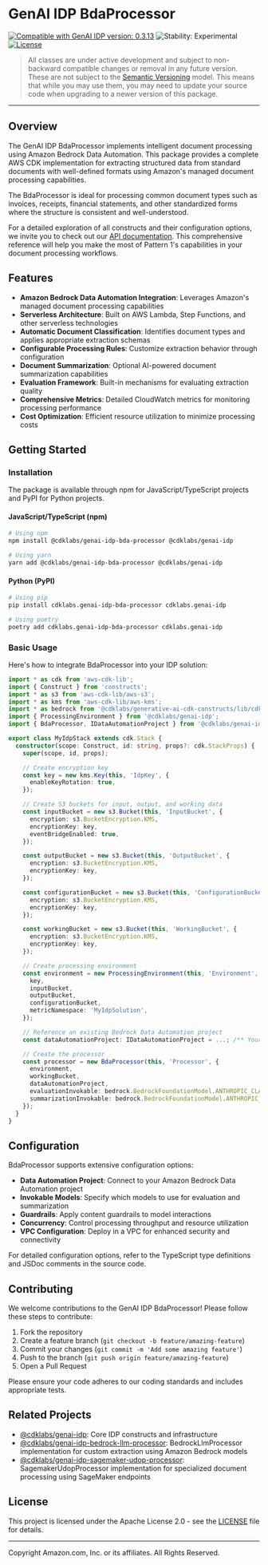 # GenAI IDP BdaProcessor

[![Compatible with GenAI IDP version: 0.3.13](https://img.shields.io/badge/Compatible%20with%20GenAI%20IDP-0.3.13-brightgreen)](https://github.com/aws-solutions-library-samples/accelerated-intelligent-document-processing-on-aws/releases/tag/v0.3.13)
![Stability: Experimental](https://img.shields.io/badge/Stability-Experimental-important.svg)
[![License](https://img.shields.io/badge/License-Apache%202.0-blue.svg)](https://opensource.org/licenses/Apache-2.0)

> All classes are under active development and subject to non-backward compatible changes or removal in any
> future version. These are not subject to the [Semantic Versioning](https://semver.org/) model.
> This means that while you may use them, you may need to update your source code when upgrading to a newer version of this package.

---

## Overview

The GenAI IDP BdaProcessor implements intelligent document processing using Amazon Bedrock Data Automation. This package provides a complete AWS CDK implementation for extracting structured data from standard documents with well-defined formats using Amazon's managed document processing capabilities.

The BdaProcessor is ideal for processing common document types such as invoices, receipts, financial statements, and other standardized forms where the structure is consistent and well-understood.

For a detailed exploration of all constructs and their configuration options, we invite you to check out our [API documentation](./API.md). This comprehensive reference will help you make the most of Pattern 1's capabilities in your document processing workflows.

## Features

- **Amazon Bedrock Data Automation Integration**: Leverages Amazon's managed document processing capabilities
- **Serverless Architecture**: Built on AWS Lambda, Step Functions, and other serverless technologies
- **Automatic Document Classification**: Identifies document types and applies appropriate extraction schemas
- **Configurable Processing Rules**: Customize extraction behavior through configuration
- **Document Summarization**: Optional AI-powered document summarization capabilities
- **Evaluation Framework**: Built-in mechanisms for evaluating extraction quality
- **Comprehensive Metrics**: Detailed CloudWatch metrics for monitoring processing performance
- **Cost Optimization**: Efficient resource utilization to minimize processing costs

## Getting Started

### Installation

The package is available through npm for JavaScript/TypeScript projects and PyPI for Python projects.

#### JavaScript/TypeScript (npm)

```bash
# Using npm
npm install @cdklabs/genai-idp-bda-processor @cdklabs/genai-idp

# Using yarn
yarn add @cdklabs/genai-idp-bda-processor @cdklabs/genai-idp
```

#### Python (PyPI)

```bash
# Using pip
pip install cdklabs.genai-idp-bda-processor cdklabs.genai-idp

# Using poetry
poetry add cdklabs.genai-idp-bda-processor cdklabs.genai-idp
```

### Basic Usage

Here's how to integrate BdaProcessor into your IDP solution:

```typescript
import * as cdk from 'aws-cdk-lib';
import { Construct } from 'constructs';
import * as s3 from 'aws-cdk-lib/aws-s3';
import * as kms from 'aws-cdk-lib/aws-kms';
import * as bedrock from '@cdklabs/generative-ai-cdk-constructs/lib/cdk-lib/bedrock';
import { ProcessingEnvironment } from '@cdklabs/genai-idp';
import { BdaProcessor, IDataAutomationProject } from '@cdklabs/genai-idp-bda-processor';

export class MyIdpStack extends cdk.Stack {
  constructor(scope: Construct, id: string, props?: cdk.StackProps) {
    super(scope, id, props);

    // Create encryption key
    const key = new kms.Key(this, 'IdpKey', {
      enableKeyRotation: true,
    });

    // Create S3 buckets for input, output, and working data
    const inputBucket = new s3.Bucket(this, 'InputBucket', {
      encryption: s3.BucketEncryption.KMS,
      encryptionKey: key,
      eventBridgeEnabled: true,
    });

    const outputBucket = new s3.Bucket(this, 'OutputBucket', {
      encryption: s3.BucketEncryption.KMS,
      encryptionKey: key,
    });

    const configurationBucket = new s3.Bucket(this, 'ConfigurationBucket', {
      encryption: s3.BucketEncryption.KMS,
      encryptionKey: key,
    });

    const workingBucket = new s3.Bucket(this, 'WorkingBucket', {
      encryption: s3.BucketEncryption.KMS,
      encryptionKey: key,
    });

    // Create processing environment
    const environment = new ProcessingEnvironment(this, 'Environment', {
      key,
      inputBucket,
      outputBucket,
      configurationBucket,
      metricNamespace: 'MyIdpSolution',
    });

    // Reference an existing Bedrock Data Automation project
    const dataAutomationProject: IDataAutomationProject = ...; /** Your concrete data automation project **/

    // Create the processor
    const processor = new BdaProcessor(this, 'Processor', {
      environment,
      workingBucket,
      dataAutomationProject,
      evaluationInvokable: bedrock.BedrockFoundationModel.ANTHROPIC_CLAUDE_3_5_SONNET_V2_0,
      summarizationInvokable: bedrock.BedrockFoundationModel.ANTHROPIC_CLAUDE_3_5_SONNET_V2_0,
    });
  }
}
```

## Configuration

BdaProcessor supports extensive configuration options:

- **Data Automation Project**: Connect to your Amazon Bedrock Data Automation project
- **Invokable Models**: Specify which models to use for evaluation and summarization
- **Guardrails**: Apply content guardrails to model interactions
- **Concurrency**: Control processing throughput and resource utilization
- **VPC Configuration**: Deploy in a VPC for enhanced security and connectivity

For detailed configuration options, refer to the TypeScript type definitions and JSDoc comments in the source code.

## Contributing

We welcome contributions to the GenAI IDP BdaProcessor! Please follow these steps to contribute:

1. Fork the repository
2. Create a feature branch (`git checkout -b feature/amazing-feature`)
3. Commit your changes (`git commit -m 'Add some amazing feature'`)
4. Push to the branch (`git push origin feature/amazing-feature`)
5. Open a Pull Request

Please ensure your code adheres to our coding standards and includes appropriate tests.

## Related Projects

- [@cdklabs/genai-idp](../idp): Core IDP constructs and infrastructure
- [@cdklabs/genai-idp-bedrock-llm-processor](../idp-bedrock-llm-processor): BedrockLlmProcessor implementation for custom extraction using Amazon Bedrock models
- [@cdklabs/genai-idp-sagemaker-udop-processor](../idp-sagemaker-udop-processor): SagemakerUdopProcessor implementation for specialized document processing using SageMaker endpoints

## License

This project is licensed under the Apache License 2.0 - see the [LICENSE](LICENSE) file for details.

---

Copyright Amazon.com, Inc. or its affiliates. All Rights Reserved.
